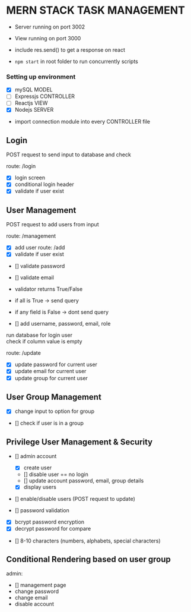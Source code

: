 <h1>MERN STACK TASK MANAGEMENT</h1>

- Server running on port 3002
- View running on port 3000
- include res.send() to get a response on react

- `npm start` in root folder to run concurrently scripts

<h3>Setting up environment</h3>

- [x] mySQL MODEL
- [ ] Expressjs CONTROLLER
- [ ] Reactjs VIEW
- [x] Nodejs SERVER

- import connection module into every CONTROLLER file

<h2>Login</h2> 
POST request to send input to database and check

route: /login

- [x] login screen
- [x] conditional login header
- [x] validate if user exist

<h2>User Management</h2>
POST request to add users from input

route: /management

- [x] add user route: /add
- [x] validate if user exist

- [] validate password
- [] validate email
- validator returns True/False
- if all is True -> send query
- if any field is False -> dont send query

- [] add username, password, email, role

run database for login user  
check if column value is empty

route: /update

- [x] update password for current user
- [x] update email for current user
- [x] update group for current user

<h2>User Group Management</h2>

- [x] change input to option for group
- [] check if user is in a group

<h2>Privilege User Management & Security</h2>

- [] admin account

  - [x] create user
  - [] disable user == no login
  - [] update account password, email, group details
  - [x] display users

- [] enable/disable users (POST request to update)
- [] password validation
- [x] bcrypt password encryption
- [x] decrypt password for compare
- [] 8-10 characters (numbers, alphabets, special characters)

<h2>Conditional Rendering based on user group</h2>

admin:

- [] management page
- change password
- change email
- disable account
